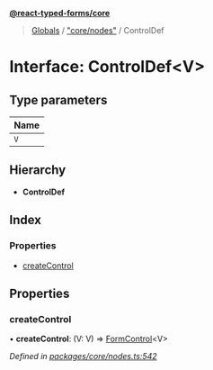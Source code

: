 **[@react-typed-forms/core](../README.md)**

> [Globals](../globals.md) / ["core/nodes"](../modules/_core_nodes_.md) / ControlDef

# Interface: ControlDef<V\>

## Type parameters

Name |
------ |
`V` |

## Hierarchy

* **ControlDef**

## Index

### Properties

* [createControl](_core_nodes_.controldef.md#createcontrol)

## Properties

### createControl

•  **createControl**: (V: V) => [FormControl](../classes/_core_nodes_.formcontrol.md)<V\>

*Defined in [packages/core/nodes.ts:542](https://github.com/doolse/react-typed-form/blob/2a3f260/packages/core/nodes.ts#L542)*
